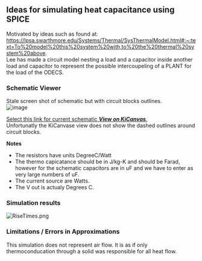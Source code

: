 ## Ideas for simulating heat capacitance using SPICE

Motivated by ideas such as found at: https://lpsa.swarthmore.edu/Systems/Thermal/SysThermalModel.html#:~:text=To%20model%20this%20system%20with,to%20the%20thermal%20system%20above.  
Lee has made a circuit model nesting a load and a capacitor inside another load and capacitor to represent the  possible intercoupeling of a PLANT for the load of the ODECS.

### Schematic Viewer
Stale screen shot of schematic but with circuit blocks outlines.  
![image](https://github.com/PubInv/NASA-COG/assets/5836181/6f2ed0c6-0acf-4b1d-9943-d291e908a36b)


[Select this link for current schematic ***View on KiCanvas***.](https://kicanvas.org/?github=https%3A%2F%2Fgithub.com%2FPubInv%2FNASA-COG%2Fblob%2Fdevelop%2Fexperimentation%2FKiCadThermo%2FNestedRC%2FNestedRC.kicad_sch)  
Unfortunatly the KiCanvase view does not show the dashed outlines around circuit blocks.

**Notes**  
* The resistors have units DegreeC/Watt   
* The thermo capicatance should be in J/kg-K and should be Farad, however for the schematic capacitors are in uF and we have to enter as very large numbers of uF.  
* The current source are Watts.  
* The V out is actualy Degrees C.  

### Simulation results
![RiseTimes.png](NOTAVAILABLYETRiseTimes.png)

### Limitations / Errors in Approximations

This simulation does not represent air flow. It is as if only thermoconducation through a solid was responsible for all heat flow.
